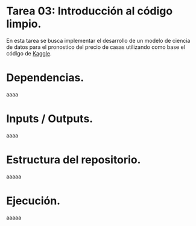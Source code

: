 # Tarea 03: Introducción al código limpio.

En esta tarea se busca implementar el desarrollo de un modelo de ciencia de datos para el pronostico del precio de casas utilizando como base el código de 
[Kaggle](https://www.kaggle.com/competitions/house-prices-advanced-regression-techniques/overview).


# Dependencias.

aaaa

# Inputs / Outputs.

aaaa

# Estructura del repositorio.

aaaaa

# Ejecución.

aaaaa



